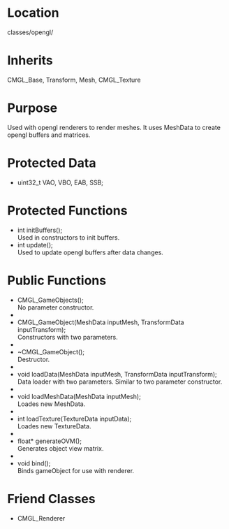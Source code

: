 # Location
classes/opengl/

# Inherits
CMGL_Base, Transform, Mesh, CMGL_Texture

# Purpose
Used with opengl renderers to render meshes. It uses MeshData to create opengl buffers and matrices.

# Protected Data
- uint32_t VAO, VBO, EAB, SSB;

# Protected Functions
- int initBuffers();  
Used in constructors to init buffers.
- int update();  
Used to update opengl buffers after data changes.

# Public Functions
- CMGL_GameObjects();  
No parameter constructor.
-
- CMGL_GameObject(MeshData inputMesh, TransformData inputTransform);  
Constructors with two parameters.
-
- ~CMGL_GameObject();  
Destructor.
-
- void loadData(MeshData inputMesh, TransformData inputTransform);  
Data loader with two parameters. Similar to two parameter constructor.
-
- void loadMeshData(MeshData inputMesh);  
Loades new MeshData.
-
- int loadTexture(TextureData inputData);  
Loades new TextureData.
-
- float* generateOVM();  
Generates object view matrix.
-
- void bind();  
Binds gameObject for use with renderer.

# Friend Classes
- CMGL_Renderer